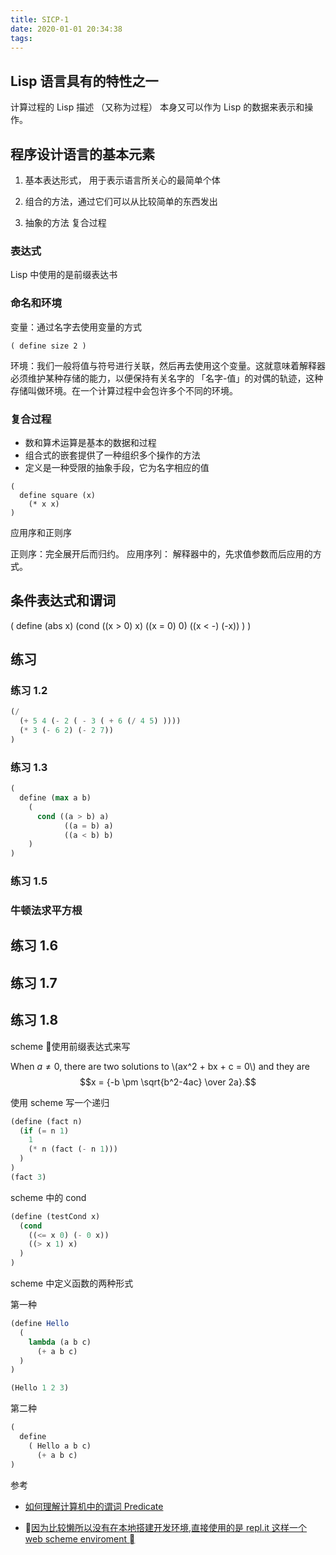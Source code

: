 ```yaml
---
title: SICP-1
date: 2020-01-01 20:34:38
tags:
---
```


## Lisp 语言具有的特性之一

计算过程的 Lisp 描述 （又称为过程） 本身又可以作为 Lisp 的数据来表示和操作。

## 程序设计语言的基本元素

1. 基本表达形式， 用于表示语言所关心的最简单个体

2. 组合的方法，通过它们可以从比较简单的东西发出

3. 抽象的方法 复合过程

### 表达式

Lisp 中使用的是前缀表达书

### 命名和环境

变量：通过名字去使用变量的方式

```Lisp
( define size 2 )
```

环境：我们一般将值与符号进行关联，然后再去使用这个变量。这就意味着解释器必须维护某种存储的能力，以便保持有关名字的 「名字-值」的对偶的轨迹，这种存储叫做环境。在一个计算过程中会包许多个不同的环境。

### 复合过程

- 数和算术运算是基本的数据和过程
- 组合式的嵌套提供了一种组织多个操作的方法
- 定义是一种受限的抽象手段，它为名字相应的值

```
(
  define square (x)
    (* x x)
)
```

应用序和正则序

正则序：完全展开后而归约。
应用序列： 解释器中的，先求值参数而后应用的方式。

## 条件表达式和谓词

(
  define (abs x)
    (cond ((x > 0) x)
          ((x = 0) 0)
          ((x < -) (-x))
    )
)

## 练习

### 练习 1.2

```scheme
(/ 
  (+ 5 4 (- 2 ( - 3 ( + 6 (/ 4 5) ))))
  (* 3 (- 6 2) (- 2 7))
)
```

### 练习 1.3

```scheme
(
  define (max a b)
    (
      cond ((a > b) a)
            ((a = b) a)
            ((a < b) b)
    )
)
```
### 练习 1.5

### 牛顿法求平方根

## 练习 1.6

## 练习 1.7

## 练习 1.8



scheme 使用前缀表达式来写

When $a \ne 0$, there are two solutions to \\(ax^2 + bx + c = 0\\) and they are
$$x = {-b \pm \sqrt{b^2-4ac} \over 2a}.$$

使用 scheme 写一个递归

```scheme
(define (fact n)
  (if (= n 1)
    1
    (* n (fact (- n 1)))
  )
)
(fact 3)
```

scheme 中的 cond 
```scheme
(define (testCond x)
  (cond
    ((<= x 0) (- 0 x))
    ((> x 1) x)
  )
)
```

scheme 中定义函数的两种形式

第一种

```scheme
(define Hello
  (
    lambda (a b c)
      (+ a b c)
  )
)

(Hello 1 2 3)
```

第二种

```scheme
(
  define 
    ( Hello a b c)
      (+ a b c)
)
```

参考
- [如何理解计算机中的谓词 Predicate](https://www.zhihu.com/question/28698429)

- [因为比较懒所以没有在本地搭建开发环境,直接使用的是 repl.it 这样一个 web scheme enviroment ](https://repl.it/repls/DistinctOnlyOrganization)
